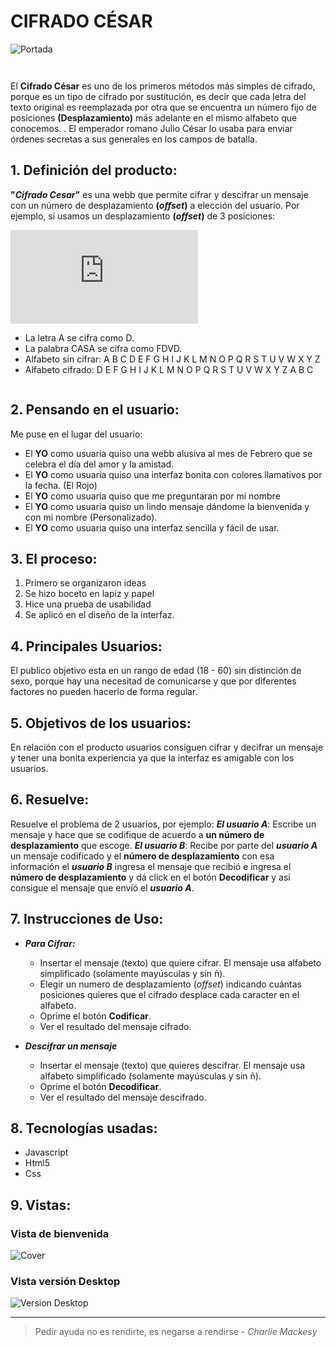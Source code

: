 # CIFRADO CÉSAR

![Portada](../../versionWebb.png)

```sh

```

```sh

```

El **Cifrado César** es uno de los primeros métodos más simples de cifrado, porque es un tipo de cifrado por sustitución, es decir que cada letra del texto original es reemplazada por otra que se encuentra un número fijo de posiciones **(Desplazamiento)** más adelante en el mismo alfabeto que conocemos. . El emperador romano Julio César lo usaba para enviar órdenes secretas a sus generales en los campos de batalla.

## 1. Definición del producto:

**"*Cifrado Cesar*"** es una webb que permite cifrar y descifrar un mensaje con un número de desplazamiento **(*offset*)** a elección del usuario.
Por ejemplo, sí usamos un desplazamiento **(*offset*)** de 3 posiciones:

![caeser-cipher1](https://www.alamy.es/cifrado-de-cesar-ilustracion-image245868013.html?imageid=B0871383-D819-4211-A754-8B5EB3D622BB&p=471895&pn=1&searchId=49ba8ecd2dd9325aa13277f649e14c3d&searchtype=0)

- La letra A se cifra como D.
- La palabra CASA se cifra como FDVD.
- Alfabeto sin cifrar: A B C D E F G H I J K L M N O P Q R S T U V W X Y Z
- Alfabeto cifrado: D E F G H I J K L M N O P Q R S T U V W X Y Z A B C

```sh

```

## 2. Pensando en el usuario:

Me puse en el lugar del usuario:

- El **YO** como usuaria quiso una webb alusiva al mes de Febrero que se celebra el día del amor y la amistad.
- El **YO** como usuaria quiso una interfaz bonita con colores llamativos por la fecha. (El Rojo)
- El **YO** como usuaria quiso que me preguntaran por mi nombre
- El **YO** como usuaria quiso un lindo mensaje dándome la bienvenida y con mi nombre (Personalizado).
- El **YO** como usuaria quiso una interfaz sencilla y fácil de usar.

## 3. El proceso:

1. Primero se organizaron ideas
2. Se hizo boceto en lapiz y papel
3. Hice una prueba de usabilidad
4. Se aplicó en el diseño de la interfaz.

## 4. Principales Usuarios:

El publico objetivo esta en un rango de edad (18 - 60) sin distinción de sexo, porque hay una necesitad de comunicarse y que por diferentes factores no pueden hacerlo de forma regular.

## 5. Objetivos de los usuarios:

En relación con el producto usuarios consiguen cifrar y decifrar un mensaje y tener una bonita experiencia ya que la interfaz es amigable con los usuarios.

## 6. Resuelve:

Resuelve el problema de 2 usuarios, por ejemplo:
***El usuario A***: Escribe un mensaje y hace que se codifique de acuerdo a **un número de desplazamiento** que escoge.
***El usuario B***: Recibe por parte del ***usuario A*** un mensaje codificado y el **número de desplazamiento** con esa información el ***usuario B*** ingresa el mensaje que recibió e ingresa el **número de desplazamiento** y dá click en el botón **Decodificar** y así consigue el mensaje que envió el ***usuario A***.

## 7. Instrucciones de Uso:

- ***Para Cifrar:***

   - Insertar el mensaje (texto) que quiere cifrar. El mensaje usa alfabeto
      simplificado (solamente mayúsculas y sin ñ).
   - Elegir un numero de desplazamiento (*offset*) indicando cuántas
      posiciones quieres que el cifrado desplace cada caracter en el alfabeto.
   - Oprime el botón **Codificar**.
   - Ver el resultado del mensaje cifrado.

- ***Descifrar un mensaje***

   - Insertar el mensaje (texto) que quieres descifrar. El mensaje usa alfabeto
      simplificado (solamente mayúsculas y sin ñ).
   - Oprime el botón **Decodificar**.
   - Ver el resultado del mensaje descifrado.

## 8. Tecnologías usadas:

- Javascript
- Html5
- Css

## 9. Vistas:

### Vista de bienvenida

![Cover](../../coverDeLaApp.png)

### Vista versión Desktop

![Version Desktop](../../versionWebb.png)

---

> Pedir ayuda no es rendirte, es negarse a rendirse - *Charlie Mackesy*
